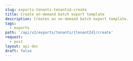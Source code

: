 ```yaml
---
slug: exports-tenants-tenantid-create
title: Create on-demand batch export template
description: Creates an on-demand batch export template.
tags:
  - exports
path: '/api/v2/exports/tenants/{tenantId}/create'
request:
  - post
layout: api-doc
draft: false
---
```

